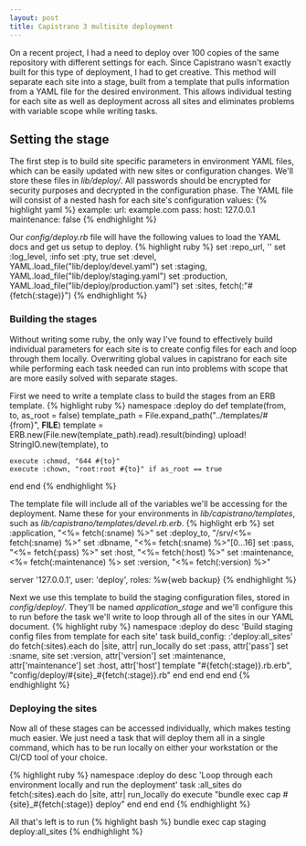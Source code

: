 ```yaml
---
layout: post
title: Capistrano 3 multisite deployment
---
```

On a recent project, I had a need to deploy over 100 copies of the same repository with different settings for each.  Since Capistrano wasn't exactly built for this type of deployment, I had to get creative.  This method will separate each site into a stage, built from a template that pulls information from a YAML file for the desired environment.  This allows individual testing for each site as well as deployment across all sites and eliminates problems with variable scope while writing tasks.

## Setting the stage
The first step is to build site specific parameters in environment YAML files, which can be easily updated with new sites or configuration changes.  We'll store these files in *lib/deploy/*.  All passwords should be encrypted for security purposes and decrypted in the configuration phase.  The YAML file will consist of a nested hash for each site's configuration values:
{% highlight yaml %}
example:
  url: example.com
  pass:
  host: 127.0.0.1
  maintenance: false
{% endhighlight %}

Our *config/deploy.rb* file will have the following values to load the YAML docs and get us setup to deploy.
{% highlight ruby %}
set :repo_url,      ''
set :log_level,     :info
set :pty,           true
set :devel,         YAML.load_file("lib/deploy/devel.yaml")
set :staging,       YAML.load_file("lib/deploy/staging.yaml")
set :production,    YAML.load_file("lib/deploy/production.yaml")
set :sites,         fetch(:"#{fetch(:stage)}")
{% endhighlight %}

### Building the stages
Without writing some ruby, the only way I've found to effectively build individual parameters for each site is to create config files for each and loop through them locally.  Overwriting global values in capistrano for each site while performing each task needed can run into problems with scope that are more easily solved with separate stages.

First we need to write a template class to build the stages from an ERB template.
{% highlight ruby %}
namespace :deploy do
  def template(from, to, as_root = false)
    template_path = File.expand_path("../templates/#{from}", __FILE__)
    template = ERB.new(File.new(template_path).read).result(binding)
    upload! StringIO.new(template), to

    execute :chmod, "644 #{to}"
    execute :chown, "root:root #{to}" if as_root == true
  end
end
{% endhighlight %}

The template file will include all of the variables we'll be accessing for the deployment.  Name these for your environments in *lib/capistrano/templates*, such as *lib/capistrano/templates/devel.rb.erb*.
{% highlight erb %}
set :application, "<%= fetch(:sname) %>"
set :deploy_to,   "/srv/<%= fetch(:sname) %>"
set :dbname,      "<%= fetch(:sname) %>"[0...16]
set :pass,        "<%= fetch(:pass) %>"
set :host,        "<%= fetch(:host) %>"
set :maintenance, <%= fetch(:maintenance) %>
set :version,     "<%= fetch(:version) %>"

server '127.0.0.1', user: 'deploy', roles: %w{web backup}
{% endhighlight %}

Next we use this template to build the staging configuration files, stored in *config/deploy/*.  They'll be named *application_stage* and we'll configure this to run before the task we'll write to loop through all of the sites in our YAML document.
{% highlight ruby %}
namespace :deploy do
  desc 'Build staging config files from template for each site'
  task build_config: :'deploy:all_sites' do
    fetch(:sites).each do |site, attr|
      run_locally do
        set :pass, attr['pass']
        set :sname, site
        set :version, attr['version']
        set :maintenance, attr['maintenance']
        set :host, attr['host']
        template "#{fetch(:stage)}.rb.erb", "config/deploy/#{site}_#{fetch(:stage)}.rb"
      end
    end
  end
end
{% endhighlight %}

### Deploying the sites
Now all of these stages can be accessed individually, which makes testing much easier.  We just need a task that will deploy them all in a single command, which has to be run locally on either your workstation or the CI/CD tool of your choice.

{% highlight ruby %}
namespace :deploy do
  desc 'Loop through each environment locally and run the deployment'
  task :all_sites do
    fetch(:sites).each do |site, attr|
      run_locally do
        execute "bundle exec cap #{site}_#{fetch(:stage)} deploy"
      end
    end
  end
{% endhighlight %}

All that's left is to run
{% highlight bash %}
bundle exec cap staging deploy:all_sites
{% endhighlight %}